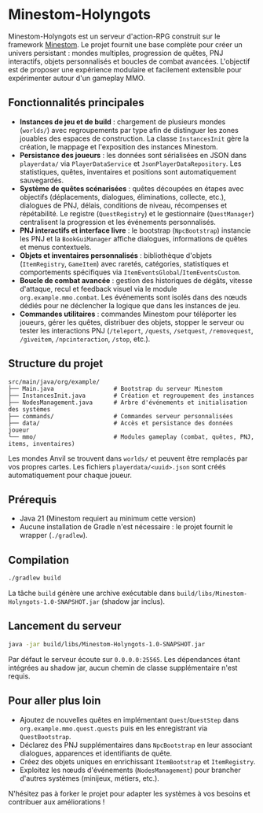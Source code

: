 # Minestom-Holyngots

Minestom-Holyngots est un serveur d'action-RPG construit sur le framework [Minestom](https://github.com/Minestom/Minestom). Le projet fournit une base complète pour créer un univers persistant : mondes multiples, progression de quêtes, PNJ interactifs, objets personnalisés et boucles de combat avancées. L'objectif est de proposer une expérience modulaire et facilement extensible pour expérimenter autour d'un gameplay MMO.

## Fonctionnalités principales

- **Instances de jeu et de build** : chargement de plusieurs mondes (`worlds/`) avec regroupements par type afin de distinguer les zones jouables des espaces de construction. La classe `InstancesInit` gère la création, le mappage et l'exposition des instances Minestom.
- **Persistance des joueurs** : les données sont sérialisées en JSON dans `playerdata/` via `PlayerDataService` et `JsonPlayerDataRepository`. Les statistiques, quêtes, inventaires et positions sont automatiquement sauvegardés.
- **Système de quêtes scénarisées** : quêtes découpées en étapes avec objectifs (déplacements, dialogues, éliminations, collecte, etc.), dialogues de PNJ, délais, conditions de niveau, récompenses et répétabilité. Le registre (`QuestRegistry`) et le gestionnaire (`QuestManager`) centralisent la progression et les événements personnalisés.
- **PNJ interactifs et interface livre** : le bootstrap (`NpcBootstrap`) instancie les PNJ et la `BookGuiManager` affiche dialogues, informations de quêtes et menus contextuels.
- **Objets et inventaires personnalisés** : bibliothèque d'objets (`ItemRegistry`, `GameItem`) avec raretés, catégories, statistiques et comportements spécifiques via `ItemEventsGlobal`/`ItemEventsCustom`.
- **Boucle de combat avancée** : gestion des historiques de dégâts, vitesse d'attaque, recul et feedback visuel via le module `org.example.mmo.combat`. Les événements sont isolés dans des nœuds dédiés pour ne déclencher la logique que dans les instances de jeu.
- **Commandes utilitaires** : commandes Minestom pour téléporter les joueurs, gérer les quêtes, distribuer des objets, stopper le serveur ou tester les interactions PNJ (`/teleport`, `/quests`, `/setquest`, `/removequest`, `/giveitem`, `/npcinteraction`, `/stop`, etc.).

## Structure du projet

```
src/main/java/org/example/
├── Main.java                 # Bootstrap du serveur Minestom
├── InstancesInit.java        # Création et regroupement des instances
├── NodesManagement.java      # Arbre d'événements et initialisation des systèmes
├── commands/                 # Commandes serveur personnalisées
├── data/                     # Accès et persistance des données joueur
└── mmo/                      # Modules gameplay (combat, quêtes, PNJ, items, inventaires)
```

Les mondes Anvil se trouvent dans `worlds/` et peuvent être remplacés par vos propres cartes. Les fichiers `playerdata/<uuid>.json` sont créés automatiquement pour chaque joueur.

## Prérequis

- Java 21 (Minestom requiert au minimum cette version)
- Aucune installation de Gradle n'est nécessaire : le projet fournit le wrapper (`./gradlew`).

## Compilation

```bash
./gradlew build
```

La tâche `build` génère une archive exécutable dans `build/libs/Minestom-Holyngots-1.0-SNAPSHOT.jar` (shadow jar inclus).

## Lancement du serveur

```bash
java -jar build/libs/Minestom-Holyngots-1.0-SNAPSHOT.jar
```

Par défaut le serveur écoute sur `0.0.0.0:25565`. Les dépendances étant intégrées au shadow jar, aucun chemin de classe supplémentaire n'est requis.

## Pour aller plus loin

- Ajoutez de nouvelles quêtes en implémentant `Quest`/`QuestStep` dans `org.example.mmo.quest.quests` puis en les enregistrant via `QuestBootstrap`.
- Déclarez des PNJ supplémentaires dans `NpcBootstrap` en leur associant dialogues, apparences et identifiants de quête.
- Créez des objets uniques en enrichissant `ItemBootstrap` et `ItemRegistry`.
- Exploitez les nœuds d'événements (`NodesManagement`) pour brancher d'autres systèmes (minijeux, métiers, etc.).

N'hésitez pas à forker le projet pour adapter les systèmes à vos besoins et contribuer aux améliorations !
